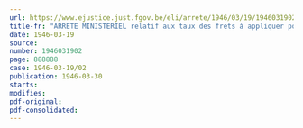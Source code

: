 ```yaml
---
url: https://www.ejustice.just.fgov.be/eli/arrete/1946/03/19/1946031902/justel
title-fr: "ARRETE MINISTERIEL relatif aux taux des frets à appliquer pour tout contrat d'affrètement conclu à l'intervention de l'Office régulateur de la Navigation intérieure"
date: 1946-03-19
source:
number: 1946031902
page: 888888
case: 1946-03-19/02
publication: 1946-03-30
starts:
modifies:
pdf-original:
pdf-consolidated:
---
```


